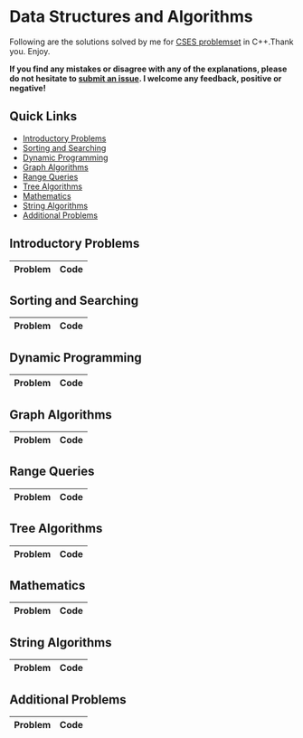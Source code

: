 # Data Structures and Algorithms

Following are the solutions solved by me for [CSES problemset](https://cses.fi/problemset/list/) in C++.Thank you. Enjoy.

 **If you find any mistakes or disagree with any of the explanations, please do not hesitate to [submit an issue](https://github.com/arpanmukherjee/CSES-Solutions/issues/new). I welcome any feedback, positive or negative!**


## Quick Links

- [Introductory Problems](#introductor-problems)
- [Sorting and Searching](#sorting-and-searching)
- [Dynamic Programming](#dynamic-programming)
- [Graph Algorithms](#graph-algorithms)
- [Range Queries](#range-queries)
- [Tree Algorithms](#tree-algorithms)
- [Mathematics](#mathematics)
- [String Algorithms](#string-algorithms)
- [Additional Problems](#additional-problems)

## Introductory Problems

| Problem | Code |
|--|--|



## Sorting and Searching

| Problem | Code |
|--|--|



## Dynamic Programming

| Problem | Code |
|--|--|



## Graph Algorithms

| Problem | Code |
|--|--|



## Range Queries

| Problem | Code |
|--|--|



## Tree Algorithms

| Problem | Code |
|--|--|



## Mathematics

| Problem | Code |
|--|--|



## String Algorithms

| Problem | Code |
|--|--|


## Additional Problems

| Problem | Code |
|--|--|